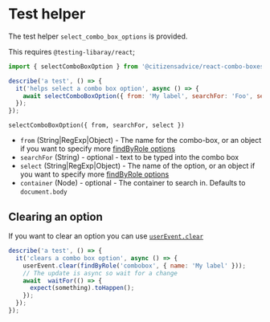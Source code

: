 # Test helper

The test helper `select_combo_box_options` is provided.

This requires `@testing-libaray/react`;

```js
import { selectComboBoxOption } from '@citizensadvice/react-combo-boxes/spec-helpers';

describe('a test', () => {
  it('helps select a combo box option', async () => {
    await selectComboBoxOption({ from: 'My label', searchFor: 'Foo', select: 'Bar' });
  });
});
```

`selectComboBoxOption({ from, searchFor, select })`

- `from` (String|RegExp|Object) - The name for the combo-box, or an object if you want to specify more [findByRole options][1]
- `searchFor` (String) - optional - text to be typed into the combo box
- `select` (String|RegExp|Object) - The name of the option, or an object if you want to specify more [findByRole options][1]
- `container` (Node) - optional - The container to search in.  Defaults to `document.body`

## Clearing an option

If you want to clear an option you can use [`userEvent.clear`][2]

```js
describe('a test', () => {
  it('clears a combo box option', async () => {
    userEvent.clear(findByRole('combobox', { name: 'My label' }));
    // The update is async so wait for a change
    await  waitFor(() => {
      expect(something).toHappen();
    });
  });
});
```

[1]: https://testing-library.com/docs/dom-testing-library/api-queries#byrole
[2]: https://github.com/testing-library/user-event#clearelement
